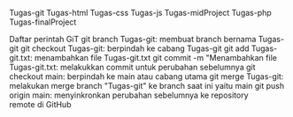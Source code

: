  Tugas-git
 Tugas-html
 Tugas-css
 Tugas-js
 Tugas-midProject
 Tugas-php
 Tugas-finalProject
 
Daftar perintah GiT
git branch Tugas-git: membuat branch bernama Tugas-git
git checkout Tugas-git: berpindah ke cabang Tugas-git
git add Tugas-git.txt: menambahkan file Tugas-git.txt
git commit -m "Menambahkan file Tugas-git.txt: melakukkan commit untuk perubahan sebelumnya
git checkout main: berpindah ke main atau cabang utama
git merge Tugas-git: melakukan merge branch "Tugas-git" ke branch saat ini yaitu main
git push origin main: menyinkronkan perubahan sebelumnya ke repository remote di GitHub